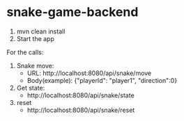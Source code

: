 # snake-game-backend

1. mvn clean install
2. Start the app

For the calls:

1. Snake move:
   - URL: http://localhost:8080/api/snake/move
   - Body(example): {"playerId": "player1", "direction":0}
3. Get state:
   - http://localhost:8080/api/snake/state
4. reset
   - http://localhost:8080/api/snake/reset
